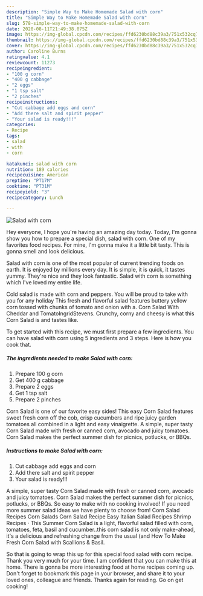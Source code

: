 ```yaml
---
description: "Simple Way to Make Homemade Salad with corn"
title: "Simple Way to Make Homemade Salad with corn"
slug: 578-simple-way-to-make-homemade-salad-with-corn
date: 2020-08-11T21:49:38.075Z
image: https://img-global.cpcdn.com/recipes/ffd6230bd88c39a3/751x532cq70/salad-with-corn-recipe-main-photo.jpg
thumbnail: https://img-global.cpcdn.com/recipes/ffd6230bd88c39a3/751x532cq70/salad-with-corn-recipe-main-photo.jpg
cover: https://img-global.cpcdn.com/recipes/ffd6230bd88c39a3/751x532cq70/salad-with-corn-recipe-main-photo.jpg
author: Caroline Burns
ratingvalue: 4.1
reviewcount: 11273
recipeingredient:
- "100 g corn"
- "400 g cabbage"
- "2 eggs"
- "1 tsp salt"
- "2 pinches"
recipeinstructions:
- "Cut cabbage add eggs and corn"
- "Add there salt and spirit pepper"
- "Your salad is ready!!!"
categories:
- Recipe
tags:
- salad
- with
- corn

katakunci: salad with corn 
nutrition: 189 calories
recipecuisine: American
preptime: "PT17M"
cooktime: "PT31M"
recipeyield: "3"
recipecategory: Lunch

---
```



![Salad with corn](https://img-global.cpcdn.com/recipes/ffd6230bd88c39a3/751x532cq70/salad-with-corn-recipe-main-photo.jpg)

Hey everyone, I hope you're having an amazing day today. Today, I'm gonna show you how to prepare a special dish, salad with corn. One of my favorites food recipes. For mine, I'm gonna make it a little bit tasty. This is gonna smell and look delicious.

Salad with corn is one of the most popular of current trending foods on earth. It is enjoyed by millions every day. It is simple, it is quick, it tastes yummy. They're nice and they look fantastic. Salad with corn is something which I've loved my entire life.

Cold salad is made with corn and peppers. You will be proud to take with you for any holiday This fresh and flavorful salad features buttery yellow corn tossed with chunks of tomato and onion with a. Corn Salad With Cheddar and TomatoIngridStevens. Crunchy, corny and cheesy is what this Corn Salad is and tastes like.


To get started with this recipe, we must first prepare a few ingredients. You can have salad with corn using 5 ingredients and 3 steps. Here is how you cook that.

<!--inarticleads1-->

##### The ingredients needed to make Salad with corn:

1. Prepare 100 g corn
1. Get 400 g cabbage
1. Prepare 2 eggs
1. Get 1 tsp salt
1. Prepare 2 pinches


Corn Salad is one of our favorite easy sides! This easy Corn Salad features sweet fresh corn off the cob, crisp cucumbers and ripe juicy garden tomatoes all combined in a light and easy vinaigrette. A simple, super tasty Corn Salad made with fresh or canned corn, avocado and juicy tomatoes. Corn Salad makes the perfect summer dish for picnics, potlucks, or BBQs. 

<!--inarticleads2-->

##### Instructions to make Salad with corn:

1. Cut cabbage add eggs and corn
1. Add there salt and spirit pepper
1. Your salad is ready!!!


A simple, super tasty Corn Salad made with fresh or canned corn, avocado and juicy tomatoes. Corn Salad makes the perfect summer dish for picnics, potlucks, or BBQs. So easy to make with no cooking involved! If you need more summer salad ideas we have plenty to choose from! Corn Salad Recipes Corn Salads Corn Salad Recipe Easy Italian Salad Recipes Shrimp Recipes · This Summer Corn Salad is a light, flavorful salad filled with corn, tomatoes, feta, basil and cucumber..this corn salad is not only make-ahead, it&#39;s a delicious and refreshing change from the usual (and How To Make Fresh Corn Salad with Scallions &amp; Basil. 

So that is going to wrap this up for this special food salad with corn recipe. Thank you very much for your time. I am confident that you can make this at home. There is gonna be more interesting food at home recipes coming up. Don't forget to bookmark this page in your browser, and share it to your loved ones, colleague and friends. Thanks again for reading. Go on get cooking!
